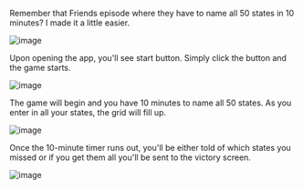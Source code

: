 Remember that Friends episode where they have to name all 50 states in 10 minutes?
I made it a little easier.

![image](https://github.com/bwrosen20/nameTheStates/assets/114421657/e4b005df-a2ae-4bc5-9f75-e933b499bfe0)

Upon opening the app, you'll see start button. Simply click the button and the game starts.

![image](https://github.com/bwrosen20/nameTheStates/assets/114421657/a785d625-3b60-498b-a07a-2000c92dbbf3)

The game will begin and you have 10 minutes to name all 50 states. 
As you enter in all your states, the grid will fill up.

![image](https://github.com/bwrosen20/nameTheStates/assets/114421657/330a743f-62b3-41bd-b7f4-b196fe97c8b6)

Once the 10-minute timer runs out, you'll be either told of which states you missed or if you get them all you'll be sent to the victory screen.

![image](https://github.com/bwrosen20/nameTheStates/assets/114421657/452bd60f-c587-4a01-98d2-64363cc65885)

